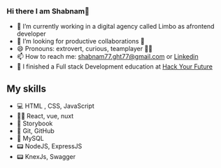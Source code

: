 ### Hi there I am Shabnam👋

<!--
**shabnam-ght/shabnam-ght** is a ✨ _special_ ✨ repository because its `README.md` (this file) appears on your GitHub profile.

Here are some ideas to get you started:
-->

- 🔭 I’m currently working in a digital agency called Limbo as afrontend developer
- 👯 I’m looking for productive collaborations 🤝
- 😄 Pronouns: extrovert, curious, teamplayer 🙋‍♀️
- 📫 How to reach me: [shabnam77.ght77@gmail.com](shabnam77.ght77@gmail.com) or [Linkedin](https://www.linkedin.com/in/shabnam-ghatei/)
- 🔭 I finished a Full stack Development education at [Hack Your Future](https://www.hackyourfuture.dk)

## My skills

- 💻 HTML , CSS, JavaScript
- 👨‍💻 React, vue, nuxt
- 📙 Storybook
- 📡 Git, GitHub
- 🔬 MySQL
- 📟 NodeJS, ExpressJS
- 📟 KnexJs, Swagger
